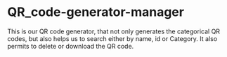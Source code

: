 # QR_code-generator-manager
This is our QR code generator, that not only generates the categorical QR codes, but also helps us to search either by name, id or Category. It also  permits to delete or download the QR code.
